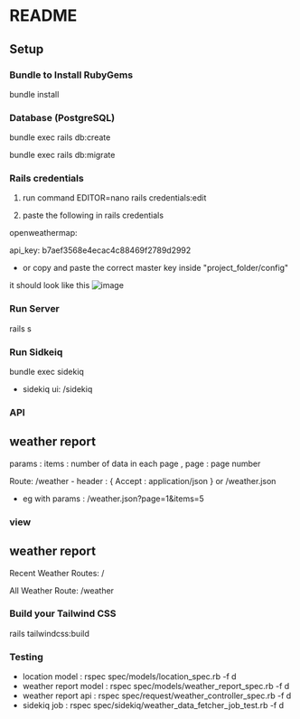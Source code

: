 # README

## Setup

### Bundle to Install RubyGems

bundle install

### Database (PostgreSQL)

bundle exec rails db:create

bundle exec rails db:migrate

### Rails credentials
1. run command EDITOR=nano rails credentials:edit

2. paste the following in rails credentials

openweathermap:

 api_key: b7aef3568e4ecac4c88469f2789d2992

* or copy and paste the correct master key inside "project_folder/config"

it should look like this
![image](https://github.com/RukeshB/WeatherApp-rails/assets/31877424/d94a2d3e-4d63-400a-a027-31efc81ff090)


### Run Server

rails s

### Run Sidkeiq

bundle exec sidekiq

* sidekiq ui: /sidekiq

### API
weather report
---------------
params : 
items : number of data in each page , page : page number

Route: /weather - header : { Accept : application/json }
or
/weather.json

* eg with params : /weather.json?page=1&items=5

### view
weather report
---------------
Recent Weather
Routes: /

All Weather
Route: /weather

### Build your Tailwind CSS
rails tailwindcss:build

### Testing

* location model : rspec spec/models/location_spec.rb -f d
* weather report model : rspec spec/models/weather_report_spec.rb -f d
* weather report api : rspec spec/request/weather_controller_spec.rb -f d
* sidekiq job : rspec spec/sidekiq/weather_data_fetcher_job_test.rb -f d
